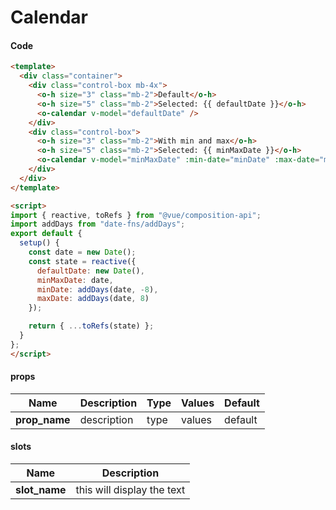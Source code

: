 # Calendar

<Demo componentName="examples-calendar-doc" />

#### Code
```html
<template>
  <div class="container">
    <div class="control-box mb-4x">
      <o-h size="3" class="mb-2">Default</o-h>
      <o-h size="5" class="mb-2">Selected: {{ defaultDate }}</o-h>
      <o-calendar v-model="defaultDate" />
    </div>
    <div class="control-box">
      <o-h size="3" class="mb-2">With min and max</o-h>
      <o-h size="5" class="mb-2">Selected: {{ minMaxDate }}</o-h>
      <o-calendar v-model="minMaxDate" :min-date="minDate" :max-date="maxDate" />
    </div>
  </div>
</template>

<script>
import { reactive, toRefs } from "@vue/composition-api";
import addDays from "date-fns/addDays";
export default {
  setup() {
    const date = new Date();
    const state = reactive({
      defaultDate: new Date(),
      minMaxDate: date,
      minDate: addDays(date, -8),
      maxDate: addDays(date, 8)
    });

    return { ...toRefs(state) };
  }
};
</script>
```

#### props

|Name|Description|Type|Values|Default|
|---|---|---|---|---|
|**prop_name**|description|type|values|default|

#### slots

|Name|Description|
|---|---|
|**slot_name**|this will display the text|

<portal-target name="octo-modals" transition="o-modal-transition" multiple />
<portal-target name="octo-popups" />